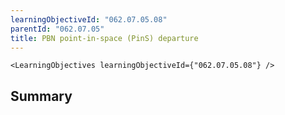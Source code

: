 ```yaml
---
learningObjectiveId: "062.07.05.08"
parentId: "062.07.05"
title: PBN point-in-space (PinS) departure
---
```


```tsx eval
<LearningObjectives learningObjectiveId={"062.07.05.08"} />
```

## Summary
